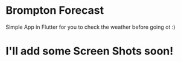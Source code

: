 # Brompton Forecast

Simple App in Flutter for you to check the weather before going ot :)

# I'll add some Screen Shots soon!
